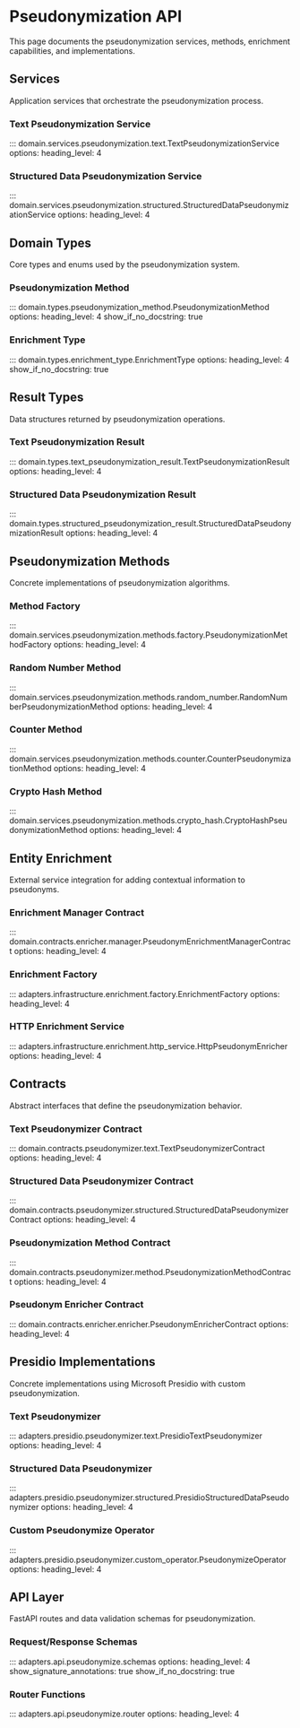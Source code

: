 # Pseudonymization API

This page documents the pseudonymization services, methods, enrichment capabilities, and implementations.

## Services

Application services that orchestrate the pseudonymization process.

### Text Pseudonymization Service

::: domain.services.pseudonymization.text.TextPseudonymizationService
    options:
      heading_level: 4

### Structured Data Pseudonymization Service

::: domain.services.pseudonymization.structured.StructuredDataPseudonymizationService
    options:
      heading_level: 4

## Domain Types

Core types and enums used by the pseudonymization system.

### Pseudonymization Method

::: domain.types.pseudonymization_method.PseudonymizationMethod
    options:
      heading_level: 4
      show_if_no_docstring: true

### Enrichment Type

::: domain.types.enrichment_type.EnrichmentType
    options:
      heading_level: 4
      show_if_no_docstring: true

## Result Types

Data structures returned by pseudonymization operations.

### Text Pseudonymization Result

::: domain.types.text_pseudonymization_result.TextPseudonymizationResult
    options:
      heading_level: 4

### Structured Data Pseudonymization Result

::: domain.types.structured_pseudonymization_result.StructuredDataPseudonymizationResult
    options:
      heading_level: 4

## Pseudonymization Methods

Concrete implementations of pseudonymization algorithms.

### Method Factory

::: domain.services.pseudonymization.methods.factory.PseudonymizationMethodFactory
    options:
      heading_level: 4

### Random Number Method

::: domain.services.pseudonymization.methods.random_number.RandomNumberPseudonymizationMethod
    options:
      heading_level: 4

### Counter Method

::: domain.services.pseudonymization.methods.counter.CounterPseudonymizationMethod
    options:
      heading_level: 4

### Crypto Hash Method

::: domain.services.pseudonymization.methods.crypto_hash.CryptoHashPseudonymizationMethod
    options:
      heading_level: 4

## Entity Enrichment

External service integration for adding contextual information to pseudonyms.

### Enrichment Manager Contract

::: domain.contracts.enricher.manager.PseudonymEnrichmentManagerContract
    options:
      heading_level: 4

### Enrichment Factory

::: adapters.infrastructure.enrichment.factory.EnrichmentFactory
    options:
      heading_level: 4

### HTTP Enrichment Service

::: adapters.infrastructure.enrichment.http_service.HttpPseudonymEnricher
    options:
      heading_level: 4

## Contracts

Abstract interfaces that define the pseudonymization behavior.

### Text Pseudonymizer Contract

::: domain.contracts.pseudonymizer.text.TextPseudonymizerContract
    options:
      heading_level: 4

### Structured Data Pseudonymizer Contract

::: domain.contracts.pseudonymizer.structured.StructuredDataPseudonymizerContract
    options:
      heading_level: 4

### Pseudonymization Method Contract

::: domain.contracts.pseudonymizer.method.PseudonymizationMethodContract
    options:
      heading_level: 4

### Pseudonym Enricher Contract

::: domain.contracts.enricher.enricher.PseudonymEnricherContract
    options:
      heading_level: 4

## Presidio Implementations

Concrete implementations using Microsoft Presidio with custom pseudonymization.

### Text Pseudonymizer

::: adapters.presidio.pseudonymizer.text.PresidioTextPseudonymizer
    options:
      heading_level: 4

### Structured Data Pseudonymizer

::: adapters.presidio.pseudonymizer.structured.PresidioStructuredDataPseudonymizer
    options:
      heading_level: 4

### Custom Pseudonymize Operator

::: adapters.presidio.pseudonymizer.custom_operator.PseudonymizeOperator
    options:
      heading_level: 4

## API Layer

FastAPI routes and data validation schemas for pseudonymization.

### Request/Response Schemas

::: adapters.api.pseudonymize.schemas
    options:
      heading_level: 4
      show_signature_annotations: true
      show_if_no_docstring: true

### Router Functions

::: adapters.api.pseudonymize.router
    options:
      heading_level: 4
